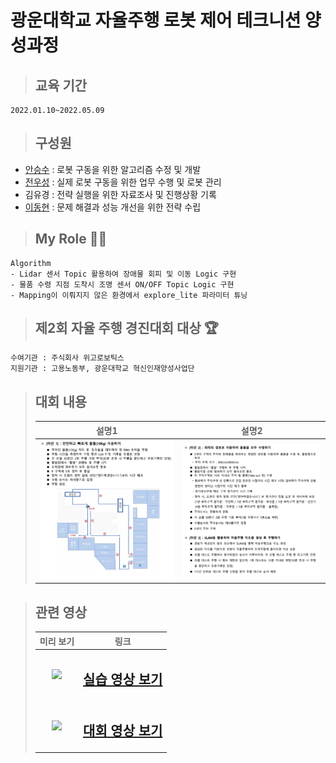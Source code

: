 # 광운대학교 자율주행 로봇 제어 테크니션 양성과정

> ## 교육 기간

    2022.01.10~2022.05.09

> ## 구성원

- [안승수](https://github.com/ssahn0806) : 로봇 구동을 위한 알고리즘 수정 및 개발
- [전우성](https://github.com/jws0806) : 실제 로봇 구동을 위한 업무 수행 및 로봇 관리
- 김유경 : 전략 실행을 위한 자료조사 및 진행상황 기록
- [이동현](https://github.com/hyunkidong) : 문제 해결과 성능 개선을 위한 전략 수립

> ## My Role 🙋‍♂️

    Algorithm
    - Lidar 센서 Topic 활용하여 장애물 회피 및 이동 Logic 구현
    - 물품 수령 지점 도착시 조명 센서 ON/OFF Topic Logic 구현
    - Mapping이 이뤄지지 않은 환경에서 explore_lite 파라미터 튜닝

> ## 제2회 자율 주행 경진대회 대상 🏆

    수여기관 : 주식회사 위고로보틱스
    지원기관 : 고용노동부, 광운대학교 혁신인재양성사업단

> ## 대회 내용
>
> |               설명1                |               설명2                |
> | :--------------------------------: | :--------------------------------: |
> | <img src="./information/img1.png"> | <img src="./information/img2.png"> |

> ## 관련 영상
>
> |                              미리 보기                               |                          링크                           |
> | :------------------------------------------------------------------: | :-----------------------------------------------------: |
> | <img src="https://img.youtube.com/vi/iEOBzSCRTQ8/0.jpg" width="60%"> | <h2>[실습 영상 보기](https://youtu.be/iEOBzSCRTQ8)</h2> |
> | <img src="https://img.youtube.com/vi/t9EY2ZlXYHo/0.jpg" width="60%"> | <h2>[대회 영상 보기](https://youtu.be/t9EY2ZlXYHo)</h2> |
